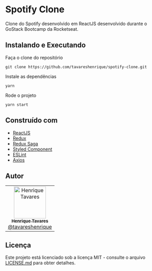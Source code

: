 
# Spotify Clone

Clone do Spotify desenvolvido em ReactJS desenvolvido durante o GoStack Bootcamp da Rocketseat.

## Instalando e Executando

Faça o clone do repositório

```
git clone https://github.com/tavareshenrique/spotify-clone.git
```

Instale as dependências

```
yarn
```

Rode o projeto

```
yarn start
```

## Construído com

- [ReactJS](https://pt-br.reactjs.org/)
- [Redux](https://redux.js.org/)
- [Redux Saga](https://github.com/redux-saga/redux-saga)
- [Styled Component](https://www.styled-components.com/)
- [ESLint](https://eslint.org/)
- [Axios](https://github.com/axios/axios)

## Autor

<table>
  <tr>
    <td align="center">
      <a href="http://github.com/tavareshenrique/">
        <img src="https://avatars1.githubusercontent.com/u/27022914?v=4" width="100px;" alt="Henrique Tavares"/>
        <br />
        <sub>
          <b>Henrique Tavares</b>
        </sub>
       </a>
       <br />
       <a href="https://github.com/tavareshenrique/app-gobarber/commits?author=tavareshenrique" title="Code">@tavareshenrique</a>
    </td>
  </tr>
</table>

## Licença

Este projeto está licenciado sob a licença MIT - consulte o arquivo [LICENSE.md](https://github.com/tavareshenrique/spotify-clone/blob/master/LICENSE.md) para obter detalhes.
